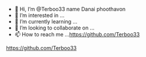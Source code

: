 - 👋 Hi, I’m @Terboo33 name Danai phoothavon
- 👀 I’m interested in ...
- 🌱 I’m currently learning ...
- 💞️ I’m looking to collaborate on ...
- 📫 How to reach me ...https://github.com/Terboo33

<!---
Terboo33/Terboo33 is a ✨ special ✨ repository because its `README.md` (this file) appears on your GitHub profile.
You can click the Preview link to take a look at your changes.
--->
https://github.com/Terboo33

